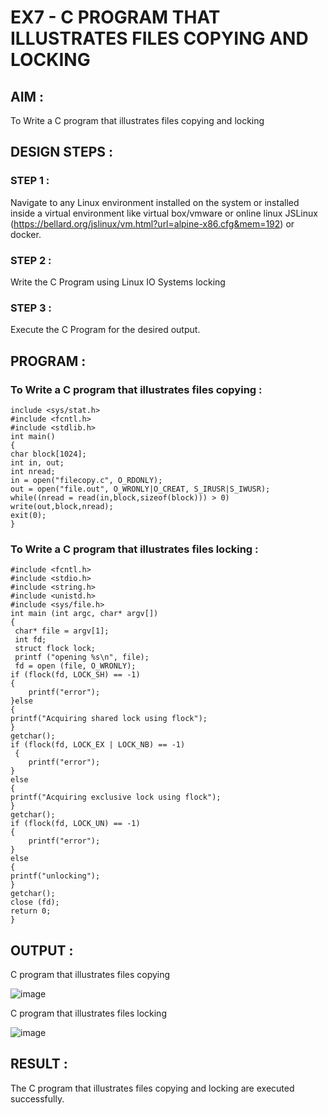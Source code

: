 # EX7 - C PROGRAM THAT ILLUSTRATES FILES COPYING AND LOCKING

## AIM :
To Write a C program that illustrates files copying and locking

## DESIGN STEPS :

### STEP 1 :

Navigate to any Linux environment installed on the system or installed inside a virtual environment like virtual box/vmware or online linux JSLinux (https://bellard.org/jslinux/vm.html?url=alpine-x86.cfg&mem=192) or docker.

### STEP 2 :

Write the C Program using Linux IO Systems locking

### STEP 3 :

Execute the C Program for the desired output. 

## PROGRAM :

### To Write a C program that illustrates files copying :


```
include <sys/stat.h>
#include <fcntl.h>
#include <stdlib.h>
int main()
{
char block[1024];
int in, out;
int nread;
in = open("filecopy.c", O_RDONLY);
out = open("file.out", O_WRONLY|O_CREAT, S_IRUSR|S_IWUSR);
while((nread = read(in,block,sizeof(block))) > 0)
write(out,block,nread);
exit(0);
}
```




### To Write a C program that illustrates files locking :
```
#include <fcntl.h>
#include <stdio.h>
#include <string.h>
#include <unistd.h>
#include <sys/file.h>
int main (int argc, char* argv[])
{
 char* file = argv[1];
 int fd;
 struct flock lock;
 printf ("opening %s\n", file);
 fd = open (file, O_WRONLY);
if (flock(fd, LOCK_SH) == -1)
{
    printf("error");
}else
{
printf("Acquiring shared lock using flock");
}
getchar();
if (flock(fd, LOCK_EX | LOCK_NB) == -1)
 {
    printf("error");
}
else
{
printf("Acquiring exclusive lock using flock");
}
getchar();
if (flock(fd, LOCK_UN) == -1)
{
    printf("error");
}
else
{
printf("unlocking");
}
getchar();
close (fd);
return 0;
}
```




## OUTPUT :

C program that illustrates files copying


![image](https://github.com/user-attachments/assets/527e6600-7832-4324-9429-456ad9129c98)

C program that illustrates files locking

![image](https://github.com/user-attachments/assets/ad839620-bd65-4e87-840d-10cf14834fe3)




## RESULT :
The C program that illustrates files copying and locking
are executed successfully.
